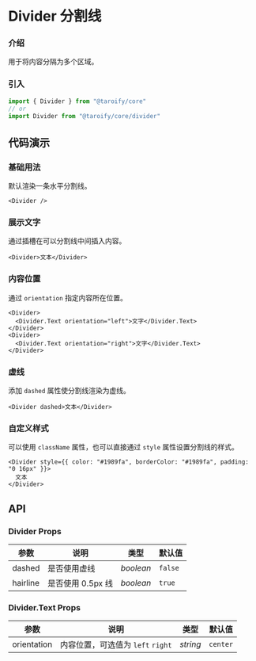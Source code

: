 # Divider 分割线

### 介绍

用于将内容分隔为多个区域。

### 引入

```ts
import { Divider } from "@taroify/core"
// or
import Divider from "@taroify/core/divider"
```

## 代码演示

### 基础用法

默认渲染一条水平分割线。

```tsx
<Divider />
```

### 展示文字

通过插槽在可以分割线中间插入内容。

```tsx
<Divider>文本</Divider>
```

### 内容位置

通过 `orientation` 指定内容所在位置。

```tsx
<Divider>
  <Divider.Text orientation="left">文字</Divider.Text>
</Divider>
<Divider>
  <Divider.Text orientation="right">文字</Divider.Text>
</Divider>
```

### 虚线

添加 `dashed` 属性使分割线渲染为虚线。

```tsx
<Divider dashed>文本</Divider>
```

### 自定义样式

可以使用 `className` 属性，也可以直接通过 `style` 属性设置分割线的样式。

```tsx
<Divider style={{ color: "#1989fa", borderColor: "#1989fa", padding: "0 16px" }}>
  文本
</Divider>
```

## API

### Divider Props

| 参数             | 说明                              | 类型      | 默认值   |
| ---------------- | --------------------------------- | --------- | -------- |
| dashed           | 是否使用虚线                      | _boolean_ | `false`  |
| hairline         | 是否使用 0.5px 线                 | _boolean_ | `true`   |

### Divider.Text Props

| 参数             | 说明                              | 类型      | 默认值   |
| ---------------- | --------------------------------- | --------- | -------- |
| orientation | 内容位置，可选值为 `left` `right` | _string_  | `center` |
